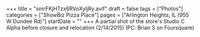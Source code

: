 +++
title = "smrFKjHTzx6RVoXyljRy.avif"
draft = false
tags = ["Photos"]
categories = ["ShowBiz Pizza Place"]
pages = ["Arlington Heights, IL (955 W Dundee Rd)"]
startDate = ""
+++
A partial shot of the store's Studio C Alpha before closure and relocation (2/14/2015) (PC: Brian S on Foursquare)
